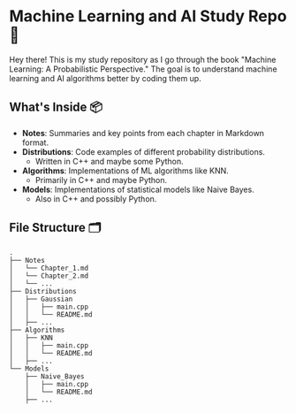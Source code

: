 # Machine Learning and AI Study Repo 🤖

Hey there! This is my study repository as I go through the book "Machine Learning: A Probabilistic Perspective." The goal is to understand machine learning and AI algorithms better by coding them up.

## What's Inside 📦

- **Notes**: Summaries and key points from each chapter in Markdown format.
- **Distributions**: Code examples of different probability distributions.
  - Written in C++ and maybe some Python.
- **Algorithms**: Implementations of ML algorithms like KNN.
  - Primarily in C++ and maybe Python.
- **Models**: Implementations of statistical models like Naive Bayes.
  - Also in C++ and possibly Python.

## File Structure 🗂

```text
.
├── Notes
│   └── Chapter_1.md
│   └── Chapter_2.md
│   └── ...
├── Distributions
│   ├── Gaussian
│   │   ├── main.cpp
│   │   └── README.md
│   ├── ...
├── Algorithms
│   ├── KNN
│   │   ├── main.cpp
│   │   └── README.md
│   ├── ...
└── Models
    ├── Naive_Bayes
    │   ├── main.cpp
    │   └── README.md
    ├── ...
``````